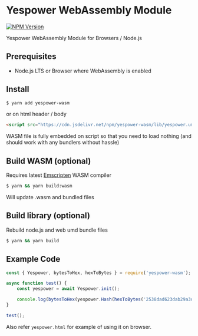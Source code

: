 # Yespower WebAssembly Module

[![NPM Version](https://img.shields.io/npm/v/yespower-wasm)](https://www.npmjs.com/package/yespower-wasm)

Yespower WebAssembly Module for Browsers / Node.js

## Prerequisites

* Node.js LTS or Browser where WebAssembly is enabled

## Install

```bash
$ yarn add yespower-wasm
```

or on html header / body

```html
<script src="https://cdn.jsdelivr.net/npm/yespower-wasm/lib/yespower.umd.min.js"></script>
```

WASM file is fully embedded on script so that you need to load nothing (and should work with any bundlers without hassle)

## Build WASM (optional)

Requires latest [Emscripten](https://emscripten.org/docs/getting_started/downloads.html) WASM compiler

```bash
$ yarn && yarn build:wasm
```

Will update .wasm and bundled files

## Build library (optional)

Rebuild node.js and web umd bundle files

```bash
$ yarn && yarn build

```

## Example Code

```js
const { Yespower, bytesToHex, hexToBytes } = require('yespower-wasm');

async function test() {
    const yespower = await Yespower.init();

    console.log(bytesToHex(yespower.Hash(hexToBytes('2538dad623dab29a3d5387804ab51dea411014fad9c47fb94b2d83e44358064b'), 'pers')))
}

test();
```

Also refer `yespower.html` for example of using it on browser.